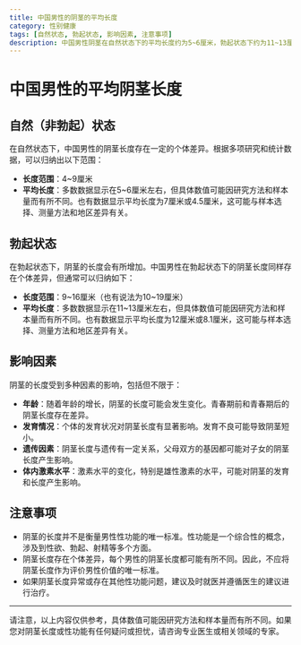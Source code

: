 ```yaml
---
title: 中国男性的阴茎的平均长度
category: 性别健康
tags: [自然状态, 勃起状态, 影响因素, 注意事项]
description: 中国男性阴茎在自然状态下的平均长度约为5~6厘米，勃起状态下约为11~13厘米，但存在个体差异。影响长度的因素包括年龄、发育情况、遗传和体内激素水平。重要的是认识到阴茎长度并非衡量性功能的唯一标准，如遇异常应咨询专业医生。
---
```

# 中国男性的平均阴茎长度

## 自然（非勃起）状态

在自然状态下，中国男性的阴茎长度存在一定的个体差异。根据多项研究和统计数据，可以归纳出以下范围：

- **长度范围**：4\~9厘米
- **平均长度**：多数数据显示在5\~6厘米左右，但具体数值可能因研究方法和样本量而有所不同。也有数据显示平均长度为7厘米或4.5厘米，这可能与样本选择、测量方法和地区差异有关。

## 勃起状态

在勃起状态下，阴茎的长度会有所增加。中国男性在勃起状态下的阴茎长度同样存在个体差异，但通常可以归纳如下：

- **长度范围**：9\~16厘米（也有说法为10\~19厘米）
- **平均长度**：多数数据显示在11\~13厘米左右，但具体数值可能因研究方法和样本量而有所不同。也有数据显示平均长度为12厘米或8.1厘米，这可能与样本选择、测量方法和地区差异有关。

## 影响因素

阴茎的长度受到多种因素的影响，包括但不限于：

- **年龄**：随着年龄的增长，阴茎的长度可能会发生变化。青春期前和青春期后的阴茎长度存在差异。
- **发育情况**：个体的发育状况对阴茎长度有显著影响。发育不良可能导致阴茎短小。
- **遗传因素**：阴茎长度与遗传有一定关系，父母双方的基因都可能对子女的阴茎长度产生影响。
- **体内激素水平**：激素水平的变化，特别是雄性激素的水平，可能对阴茎的发育和长度产生影响。

## 注意事项

- 阴茎的长度并不是衡量男性性功能的唯一标准。性功能是一个综合性的概念，涉及到性欲、勃起、射精等多个方面。
- 阴茎长度存在个体差异，每个男性的阴茎长度都可能有所不同。因此，不应将阴茎长度作为评价男性价值的唯一标准。
- 如果阴茎长度异常或存在其他性功能问题，建议及时就医并遵循医生的建议进行治疗。

---

请注意，以上内容仅供参考，具体数值可能因研究方法和样本量而有所不同。如果您对阴茎长度或性功能有任何疑问或担忧，请咨询专业医生或相关领域的专家。